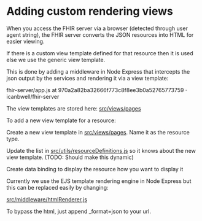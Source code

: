 # Adding custom rendering views

When you access the FHIR server via a browser (detected through user agent string), the FHIR server converts the JSON resources into HTML for easier viewing.

If there is a custom view template defined for that resource then it is used else we use the generic view template.

This is done by adding a middleware in Node Express that intercepts the json output by the services and rendering it via a view template:

fhir-server/app.js at 970a2a82ba32666f773c8f8ee3b0a52765773759 · icanbwell/fhir-server

The view templates are stored here: [src/views/pages](src/views/pages)

To add a new view template for a resource:

Create a new view template in [src/views/pages](src/views/pages). Name it as the resource type.

Update the list in [src/utils/resourceDefinitions.js](src/utils/resourceDefinitions.js) so it knows about the new view template. (TODO: Should make this dynamic)

Create data binding to display the resource how you want to display it

Currently we use the EJS template rendering engine in Node Express but this can be replaced easily by changing:

[src/middleware/htmlRenderer.js](src/middleware/htmlRenderer.js)

To bypass the html, just append _format=json to your url.

